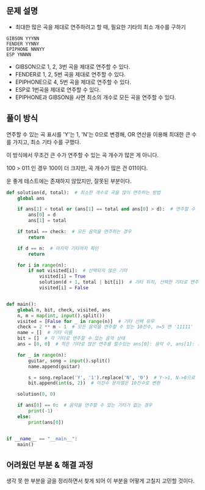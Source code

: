 ## 문제 설명
- 최대한 많은 곡을 제대로 연주하려고 할 때, 필요한 기타의 최소 개수를 구하기

```
GIBSON YYYNN
FENDER YYNNY
EPIPHONE NNNYY
ESP YNNNN
```
- GIBSON으로 1, 2, 3번 곡을 제대로 연주할 수 있다.
- FENDER로 1, 2, 5번 곡을 제대로 연주할 수 있다.
- EPIPHONE으로 4, 5번 곡을 제대로 연주할 수 있다.
- ESP로 1번곡을 제대로 연주할 수 있다.
- EPIPHONE과 GIBSON을 사면 최소의 개수로 모든 곡을 연주할 수 있다. 

## 풀이 방식
연주할 수 있는 곡 표시를 'Y'는 1, 'N'는 0으로 변경해, OR 연산을 이용해 최대한 큰 수를 가지고, 최소 기타 수를 구했다.

이 방식에서 무조건 큰 수가 연주할 수 있는 곡 개수가 많은 게 아니다.

100 > 011 인 경우 100이 더 크지만, 곡 개수가 많은 건 011이다.

운 좋게 테스트에는 존재하지 않았지만, 잘못된 부분이다.

``` python
def solution(d, total):  # 최소한 개수로 곡을 많이 연주하는 방법
    global ans

    if ans[1] < total or (ans[1] == total and ans[0] > d):  # 연주할 수 있는 음악 개수, 최솟 기타 수
        ans[0] = d
        ans[1] = total

    if total == check:  # 모든 음악을 연주하는 경우
        return

    if d == n:  # 마지막 기타까지 확인
        return

    for i in range(n):
        if not visited[i]:  # 선택되지 않은 기타
            visited[i] = True
            solution(d + 1, total | bit[i])  # 기타 위치, 선택한 기타로 연주할 수 있는 음악 상태
            visited[i] = False


def main():
    global n, bit, check, visited, ans
    n, m = map(int, input().split())
    visited = [False for _ in range(n)]  # 기타 선택 유무
    check = 2 ** m - 1  # 모든 음악을 연주할 수 있는 10진수, n=5 면 '11111'
    name = []  # 기타 이름
    bit = []  # 각 기타로 연주할 수 있는 음악 상태
    ans = [0, 0]  # 적은 기타로 많은 연주를 할수있는 ans[0]: 음악 수, ans[1]: 기타 수

    for _ in range(n):
        guitar, song = input().split()
        name.append(guitar)

        s = song.replace('Y', '1').replace('N', '0')  # Y->1, N->0으로 변경
        bit.append(int(s, 2))  # 이진수 문자열은 10진수로 변환

    solution(0, 0)

    if ans[0] == 0:  # 음악을 연주할 수 있는 기타가 없는 경우
        print(-1)
    else:
        print(ans[0])


if __name__ == "__main__":
    main()


```

## 어려웠던 부분 & 해결 과정
생각 못 한 부분을 글을 정리하면서 찾게 되어 이 부분을 어떻게 고칠지 고민할 것이다.